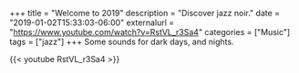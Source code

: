 +++
title = "Welcome to 2019"
description = "Discover jazz noir."
date = "2019-01-02T15:33:03-06:00"
externalurl = "https://www.youtube.com/watch?v=RstVL_r3Sa4"
categories = ["Music"]
tags = ["jazz"]
+++
Some sounds for dark days, and nights. 

{{< youtube RstVL_r3Sa4 >}}
